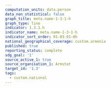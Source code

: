 ```yaml
---
computation_units: data.person
data_non_statistical: false
graph_title: meta.name-1-3-1-h
graph_type: line
indicator: 1.3.1.h
indicator_name: meta.name-1-3-1-h
indicator_sort_order: 01-03-01-0h
national_geographical_coverage: custom.armenia
published: true
reporting_status: complete
sdg_goal: '1'
source_active_1: true
source_organisation_1: Armstat
target_id: '1.3'
tags:
  - custom.national
---
```

